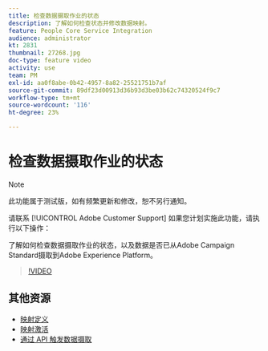 ```yaml
---
title: 检查数据摄取作业的状态
description: 了解如何检查状态并修改数据映射。
feature: People Core Service Integration
audience: administrator
kt: 2831
thumbnail: 27268.jpg
doc-type: feature video
activity: use
team: PM
exl-id: aa0f8abe-0b42-4957-8a82-25521751b7af
source-git-commit: 89df23d00913d36b93d3be03b62c74320524f9c7
workflow-type: tm+mt
source-wordcount: '116'
ht-degree: 23%

---
```


# 检查数据摄取作业的状态

>[!NOTE]
>
>此功能属于测试版，如有频繁更新和修改，恕不另行通知。
>
>请联系 [!UICONTROL Adobe Customer Support] 如果您计划实施此功能，请执行以下操作：

了解如何检查数据摄取作业的状态，以及数据是否已从Adobe Campaign Standard摄取到Adobe Experience Platform。

>[!VIDEO](https://video.tv.adobe.com/v/27268?quality=12&learn=on)

## 其他资源

* [映射定义](https://experienceleague.adobe.com/docs/campaign-standard/using/integrating-with-adobe-cloud/adobe-experience-platform/data-connector/aep-mapping-definition.html)
* [映射激活](https://experienceleague.adobe.com/docs/campaign-standard/using/integrating-with-adobe-cloud/adobe-experience-platform/data-connector/aep-mapping-activation.html)
* [通过 API 触发数据摄取](https://experienceleague.adobe.com/docs/campaign-standard/using/integrating-with-adobe-cloud/adobe-experience-platform/data-connector/aep-triggering-data-ingestion.html)
